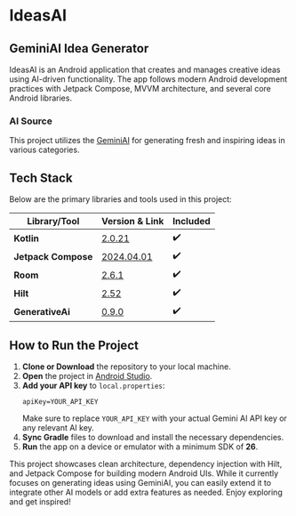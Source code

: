 # IdeasAI

## GeminiAI Idea Generator
IdeasAI is an Android application that creates and manages creative ideas using AI-driven functionality. The app follows modern Android development practices with Jetpack Compose, MVVM architecture, and several core Android libraries.

### AI Source
This project utilizes the [GeminiAI](https://developer.android.com/ai/google-ai-client-sdk) for generating fresh and inspiring ideas in various categories.

## Tech Stack
Below are the primary libraries and tools used in this project:

| Library/Tool          | Version & Link                                                        | Included |
|-----------------------|-----------------------------------------------------------------------|----------|
| **Kotlin**            | [2.0.21](https://kotlinlang.org/)                                     | ✔️       |
| **Jetpack Compose**   | [2024.04.01](https://developer.android.com/jetpack/compose)           | ✔️       |
| **Room**              | [2.6.1](https://developer.android.com/jetpack/androidx/releases/room) | ✔️       |
| **Hilt**              | [2.52](https://developer.android.com/jetpack/androidx/releases/hilt)  | ✔️       |
| **GenerativeAi**      | [0.9.0](https://developer.android.com/ai/generativeai)                | ✔️       |

## How to Run the Project
1. **Clone or Download** the repository to your local machine.
2. **Open** the project in [Android Studio](https://developer.android.com/studio).
3. **Add your API key** to `local.properties`:
   ```properties
   apiKey=YOUR_API_KEY
   ```
   Make sure to replace `YOUR_API_KEY` with your actual Gemini AI API key or any relevant AI key.
4. **Sync Gradle** files to download and install the necessary dependencies.
5. **Run** the app on a device or emulator with a minimum SDK of **26**.

This project showcases clean architecture, dependency injection with Hilt, and Jetpack Compose for building modern Android UIs. While it currently focuses on generating ideas using GeminiAI, you can easily extend it to integrate other AI models or add extra features as needed. Enjoy exploring and get inspired!
